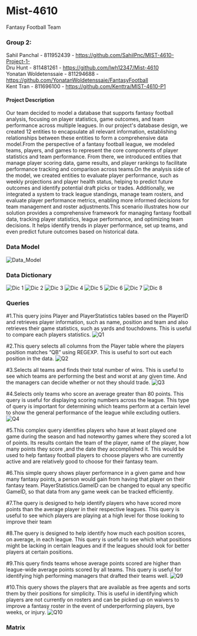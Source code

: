 # Mist-4610
Fantasy Football Team
### Group 2:
Sahil Panchal - 811952439 - https://github.com/SahilPnc/MIST-4610-Project-1-  
Dru Hunt - 811481261 - https://github.com/lwh12347/Mist-4610  
Yonatan Woldetenssaie - 811294688 - https://github.com/YonatanWoldetenssaie/FantasyFootball  
Kent Tran - 811696100 - https://github.com/Kenttra/MIST-4610-P1
#### Project Description
Our team decided to model a database that supports fantasy football analysis, focusing on player statistics, game outcomes, and team performance across multiple leagues. In our project's database design, we created 12 entities to encapsulate all relevant information, establishing relationships between these entities to form a comprehensive data model.From the perspective of a fantasy football league, we modeled teams, players, and games to represent the core components of player statistics and team performance. From there, we introduced entities that manage player scoring data, game results, and player rankings to facilitate performance tracking and comparison across teams.On the analysis side of the model, we created entities to evaluate player performance, such as weekly projections and player health status, helping to predict future outcomes and identify potential draft picks or trades. Additionally, we integrated a system to track league standings, manage team rosters, and evaluate player performance metrics, enabling more informed decisions for team management and roster adjustments.This scenario illustrates how our solution provides a comprehensive framework for managing fantasy football data, tracking player statistics, league performance, and optimizing team decisions. It helps identify trends in player performance, set up teams, and even predict future outcomes based on historical data.
### Data Model 
![Data_Model](https://github.com/SahilPnc/MIST-4610-Project-1-/blob/main/Datamodel.png)
### Data Dictionary
![Dic 1](https://github.com/SahilPnc/MIST-4610-Project-1-/blob/main/Screenshot%202024-09-30%20at%201.02.33%20AM.png)
![Dic 2](https://github.com/SahilPnc/MIST-4610-Project-1-/blob/main/Screenshot%202024-09-30%20at%201.02.39%20AM.png)
![Dic 3](https://github.com/SahilPnc/MIST-4610-Project-1-/blob/main/Screenshot%202024-09-30%20at%201.02.43%20AM.png)
![Dic 4](https://github.com/SahilPnc/MIST-4610-Project-1-/blob/main/Screenshot%202024-09-30%20at%201.02.48%20AM.png)
![Dic 5](https://github.com/SahilPnc/MIST-4610-Project-1-/blob/main/Screenshot%202024-09-30%20at%201.02.58%20AM.png)
![Dic 6](https://github.com/SahilPnc/MIST-4610-Project-1-/blob/main/Screenshot%202024-09-30%20at%201.03.04%20AM.png)
![Dic 7](https://github.com/SahilPnc/MIST-4610-Project-1-/blob/main/Screenshot%202024-09-30%20at%201.03.10%20AM.png)
![Dic 8](https://github.com/SahilPnc/MIST-4610-Project-1-/blob/main/Screenshot%202024-09-30%20at%201.03.14%20AM.png)
### Queries
#1.This query joins Player and PlayerStatistics tables based on the PlayerID and retrieves player information, such as name, position and team and also retrieves their game statistics, such as yards and touchdowns. This is useful to compare each players statistics.
![Q1](https://github.com/Kenttra/MIST-4610-P1/blob/main/Q1)

#2.This query selects all columns from the Player table where the players position matches “QB” using REGEXP. This is useful to sort out each position in the data.
![Q2](https://github.com/Kenttra/MIST-4610-P1/blob/main/Q2)

#3.Selects all teams and finds their total number of wins. This is useful to see which teams are performing the best and worst at any given time. And the managers can decide whether or not they should trade.
![Q3](https://github.com/lwh12347/Mist-4610/blob/main/Q3.png)

#4.Selects only teams who score an average greater than 80 points. This query is useful for displaying scoring numbers across the league. This type of query is important for determining which teams perform at a certain level to show the general performance of the league while excluding outliers.
![Q4](https://github.com/lwh12347/Mist-4610/blob/main/Q4.png)

#5.This complex query identifies players who have at least played one game during the season and had noteworthy games where they scored a lot of points. Its results contain the team of the player, name of the player, how many points they score ,and the date they accomplished it. This would be used to help fantasy football players to choose players who are currently active and are relatively good to choose for their fantasy team. 


#6.This simple query shows player performance in a given game and how many fantasy points, a person would gain from having that player on their fantasy team. PlayerStatistics.GameID can be changed to equal any specific GameID, so that data from any game week can be tracked efficiently. 

#7.The query is designed to help identify players who have scored more points than the average player in their respective leagues. This query is useful to see which players are playing at a high level for those looking to improve their team

#8.The query is designed to help identify how much each position scores, on average, in each league. This query is useful to see which what positions might be lacking in certain leagues and if the leagues should look for better players at certain positions.

#9.This query finds teams whose average points scored are higher than league-wide average points scored by all teams. This query is useful for identifying high performing managers that drafted their teams well. 
![Q9](https://github.com/SahilPnc/MIST-4610-Project-1-/blob/main/Q9.png)

#10.This query shows the players that are available as free agents and sorts them by their positions for simplicity. This is useful in identifying which players are not currently on rosters and can be picked up on waivers to improve a fantasy roster in the event of underperforming players, bye weeks, or injury. 
![Q10](https://github.com/SahilPnc/MIST-4610-Project-1-/blob/main/Q10.png)

### Matrix
